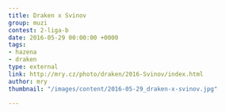 ```yaml
---
title: Draken x Svinov
group: muzi
contest: 2-liga-b
date: 2016-05-29 00:00:00 +0000
tags:
- hazena
- draken
type: external
link: http://mry.cz/photo/draken/2016-Svinov/index.html
author: mry
thumbnail: "/images/content/2016-05-29_draken-x-svinov.jpg"

---
```

